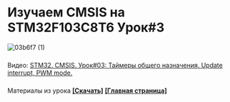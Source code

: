 # Изучаем CMSIS на STM32F103C8T6 Урок#3
![03b6f7 (1)](https://user-images.githubusercontent.com/68805120/187090070-078ddb0b-71a6-4682-848d-86e77e87ba44.jpg)
###
Видео: [STM32. CMSIS. Урок#03: Таймеры общего назначения. Update interrupt,  PWM mode.](https://youtu.be/BkoljtyLLwo) 
###
Материалы из урока **[[Скачать]](https://github.com/Solderingironspb/STM32F103C8T6_CMSIS_notes/archive/refs/heads/Lesson_3.zip)**
**[[Главная страница]](https://github.com/Solderingironspb/Lessons-Stm32/blob/master/README.md)**
